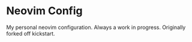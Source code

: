 # Neovim Config

My personal neovim configuration. Always a work in progress. Originally forked off kickstart.

